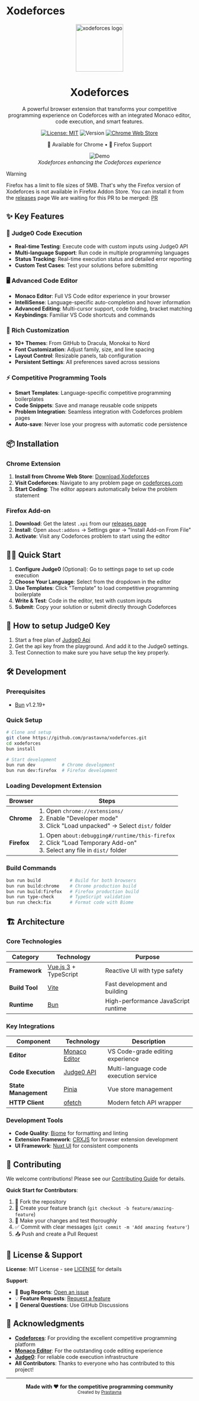 # Xodeforces

<div align="center">
  <img src="public/icon128.png" alt="xodeforces logo" width="128">
  <h1>Xodeforces</h1>
  <p>A powerful browser extension that transforms your competitive programming experience on Codeforces with an integrated Monaco editor, code execution, and smart features.</p>
  
  [![License: MIT](https://img.shields.io/badge/License-MIT-yellow.svg)](https://opensource.org/licenses/MIT)
  ![Version](
https://img.shields.io/badge/dynamic/json?url=https%3A%2F%2Fraw.githubusercontent.com%2FPrastavna%2Fxodeforces%2Frefs%2Fheads%2Fmain%2Fpackage.json&query=%24.version&style=flat&label=version)
  [![Chrome Web Store](https://img.shields.io/badge/Chrome-Web%20Store-blue.svg)](https://chromewebstore.google.com/detail/xodeforces/lnfgjljnmoickkgbjedecbkcmhhdncpk)
  
  <p>🚀 Available for Chrome • 🦊 Firefox Support</p>
  
  ![Demo](./public/screenshot.png)  
  *Xodeforces enhancing the Codeforces experience*
</div>

> [!WARNING]
> Firefox has a limit to file sizes of 5MB. That's why the Firefox version of Xodeforces is not available in Firefox Addon Store. You can install it from the [releases](https://github.com/Prastavna/xodeforces/releases/) page
> We are waiting for this PR to be merged: [PR](https://github.com/mozilla/addons-linter/pull/5765)

## ✨ Key Features

### 🚀 **Judge0 Code Execution**
- **Real-time Testing**: Execute code with custom inputs using Judge0 API
- **Multi-language Support**: Run code in multiple programming languages
- **Status Tracking**: Real-time execution status and detailed error reporting
- **Custom Test Cases**: Test your solutions before submitting

### 🖥️ **Advanced Code Editor**
- **Monaco Editor**: Full VS Code editor experience in your browser
- **IntelliSense**: Language-specific auto-completion and hover information
- **Advanced Editing**: Multi-cursor support, code folding, bracket matching
- **Keybindings**: Familiar VS Code shortcuts and commands

### 🎨 **Rich Customization**
- **10+ Themes**: From GitHub to Dracula, Monokai to Nord
- **Font Customization**: Adjust family, size, and line spacing
- **Layout Control**: Resizable panels, tab configuration
- **Persistent Settings**: All preferences saved across sessions

### ⚡ **Competitive Programming Tools**
- **Smart Templates**: Language-specific competitive programming boilerplates
- **Code Snippets**: Save and manage reusable code snippets
- **Problem Integration**: Seamless integration with Codeforces problem pages
- **Auto-save**: Never lose your progress with automatic code persistence

## 📦 Installation

### Chrome Extension
1. **Install from Chrome Web Store**: [Download Xodeforces](https://chromewebstore.google.com/detail/xodeforces/lnfgjljnmoickkgbjedecbkcmhhdncpk)
2. **Visit Codeforces**: Navigate to any problem page on [codeforces.com](https://codeforces.com)
3. **Start Coding**: The editor appears automatically below the problem statement

### Firefox Add-on
1. **Download**: Get the latest `.xpi` from our [releases page](https://github.com/prastavna/xodeforces/releases)
2. **Install**: Open `about:addons` → Settings gear → "Install Add-on From File"
3. **Activate**: Visit any Codeforces problem to start using the editor

## 🏃‍♂️ Quick Start

1. **Configure Judge0** (Optional): Go to settings page to set up code execution
2. **Choose Your Language**: Select from the dropdown in the editor
3. **Use Templates**: Click "Template" to load competitive programming boilerplate
4. **Write & Test**: Code in the editor, test with custom inputs
5. **Submit**: Copy your solution or submit directly through Codeforces

## 🔐 How to setup Judge0 Key
1. Start a free plan of [Judge0 Api](https://rapidapi.com/judge0-official/api/judge0-ce/playground/apiendpoint_489fe32c-7191-4db3-b337-77d0d3932807)
2. Get the api key from the playground. And add it to the Judge0 settings.
3. Test Connection to make sure you have setup the key properly.

## 🛠️ Development

### Prerequisites
- [Bun](https://bun.sh/) v1.2.19+

### Quick Setup
```bash
# Clone and setup
git clone https://github.com/prastavna/xodeforces.git
cd xodeforces
bun install

# Start development
bun run dev          # Chrome development
bun run dev:firefox  # Firefox development
```

### Loading Development Extension
| Browser | Steps |
|---------|-------|
| **Chrome** | 1. Open `chrome://extensions/` <br> 2. Enable "Developer mode" <br> 3. Click "Load unpacked" → Select `dist/` folder |
| **Firefox** | 1. Open `about:debugging#/runtime/this-firefox` <br> 2. Click "Load Temporary Add-on" <br> 3. Select any file in `dist/` folder |

### Build Commands
```bash
bun run build           # Build for both browsers
bun run build:chrome    # Chrome production build
bun run build:firefox   # Firefox production build
bun run type-check      # TypeScript validation
bun run check:fix       # Format code with Biome
```

## 🏗️ Architecture

### Core Technologies
| Category | Technology | Purpose |
|----------|------------|---------|
| **Framework** | [Vue.js 3](https://vuejs.org/) + TypeScript | Reactive UI with type safety |
| **Build Tool** | [Vite](https://vitejs.dev/) | Fast development and building |
| **Runtime** | [Bun](https://bun.sh/) | High-performance JavaScript runtime |

### Key Integrations
| Component | Technology | Description |
|-----------|------------|-------------|
| **Editor** | [Monaco Editor](https://microsoft.github.io/monaco-editor/) | VS Code-grade editing experience |
| **Code Execution** | [Judge0 API](https://judge0.com/) | Multi-language code execution service |
| **State Management** | [Pinia](https://pinia.vuejs.org/) | Vue store management |
| **HTTP Client** | [ofetch](https://github.com/unjs/ofetch) | Modern fetch API wrapper |

### Development Tools
- **Code Quality**: [Biome](https://biomejs.dev/) for formatting and linting  
- **Extension Framework**: [CRXJS](https://crxjs.dev/) for browser extension development
- **UI Framework**: [Nuxt UI](https://ui.nuxt.com/) for consistent components

## 🤝 Contributing

We welcome contributions! Please see our [Contributing Guide](CONTRIBUTING.md) for details.

**Quick Start for Contributors**:
1. 🍴 Fork the repository
2. 🌿 Create your feature branch (`git checkout -b feature/amazing-feature`)
3. 📝 Make your changes and test thoroughly
4. ✅ Commit with clear messages (`git commit -m 'Add amazing feature'`)
5. 📤 Push and create a Pull Request

## 📄 License & Support

**License**: MIT License - see [LICENSE](LICENSE) for details

**Support**: 
- 🐛 **Bug Reports**: [Open an issue](https://github.com/prastavna/xodeforces/issues)
- 💡 **Feature Requests**: [Request a feature](https://github.com/prastavna/xodeforces/issues)
- 📧 **General Questions**: Use GitHub Discussions

## 🙏 Acknowledgments

- **[Codeforces](https://codeforces.com/)**: For providing the excellent competitive programming platform
- **[Monaco Editor](https://microsoft.github.io/monaco-editor/)**: For the outstanding code editing experience
- **[Judge0](https://judge0.com/)**: For reliable code execution infrastructure
- **All Contributors**: Thanks to everyone who has contributed to this project!

---

<div align="center">
  <strong>Made with ❤️ for the competitive programming community</strong><br>
  <sub>Created by <a href="https://prastavna.com">Prastavna</a></sub>
</div>
